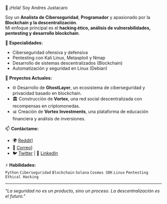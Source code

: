 👋 ¡Hola! Soy Andres Justacaro  

Soy un **Analista de Ciberseguridad**, **Programador** y apasionado por la **Blockchain y la descentralización**.  
Mi enfoque principal es el **hacking ético, análisis de vulnerabilidades, pentesting y desarrollo blockchain**.  

🔹 **Especialidades:**  
- Ciberseguridad ofensiva y defensiva  
- Pentesting con Kali Linux, Metasploit y Nmap  
- Desarrollo de sistemas descentralizados (Blockchain)  
- Automatización y seguridad en Linux (Debian)  

🚀 **Proyectos Actuales:**  
- 🌐 Desarrollo de **GhostLayer**, un ecosistema de ciberseguridad y privacidad basado en blockchain.  
- 🏛 Construcción de **Vortex**, una red social descentralizada con recompensas en criptomonedas.  
- 📊 Creación de **Vortex Investments**, una plataforma de educación financiera y análisis de inversiones.  

📫 **Contáctame:**  
- 🌍 [Reddit](thttps://reddit.com/AndresJustacaro)]  
- 📩 [Correo](andresjustacaro1992@outlook.com)]  
- 🐦 [Twitter](https://twitter.com/AndresJustacaro) | 🔗 [LinkedIn](https://linkedin.com/in/AndresJutacaro)  

⚡ **Habilidades:**  
`Python` `Ciberseguridad` `Blockchain` `Solana` `Cosmos SDK` `Linux` `Pentesting` `Ethical Hacking`  

---
*"La seguridad no es un producto, sino un proceso. La descentralización es el futuro."*

